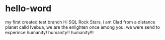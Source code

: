 # hello-word
my first created test branch
Hi SQL Rock Stars, i am Clad from a distance planet calld Ivebua, we are the enlighten once among you. we were send to experince humanity! humanity!! humanity!!!
